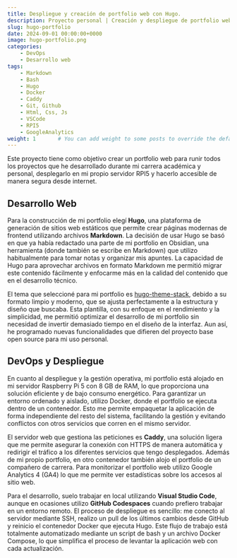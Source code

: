```yaml
---
title: Despliegue y creación de portfolio web con Hugo.
description: Proyecto personal | Creación y despliegue de portfolio web en mi servidor RPI5 para la presentación de los proyectos que he realizado durante mi carrera académica y profesional. Efectivamente, el portfolio web donde está leyendo esto ahora mismo :)
slug: hugo-portfolio
date: 2024-09-01 00:00:00+0000
image: hugo-portfolio.png
categories:
    - DevOps
    - Desarrollo web
tags:
    - Markdown
    - Bash
    - Hugo
    - Docker
    - Caddy
    - Git, Github
    - Html, Css, Js
    - VSCode
    - RPI5
    - GoogleAnalytics
weight: 1       # You can add weight to some posts to override the default sorting (date descending)
---
```

Este proyecto tiene como objetivo crear un portfolio web para runir todos los proyectos que he desarrollado durante mi carrera académica y personal, desplegarlo en mi propio servidor RPI5 y hacerlo accesible de manera segura desde internet.

## Desarrollo Web


Para la construcción de mi portfolio elegí **Hugo**, una plataforma de generación de sitios web estáticos que permite crear páginas modernas de frontend utilizando archivos **Markdown**. La decisión de usar Hugo se basó en que ya había redactado una parte de mi portfolio en Obsidian, una herramienta (donde también se escribe en Markdown) que utilizo habitualmente para tomar notas y organizar mis apuntes. La capacidad de Hugo para aprovechar archivos en formato Markdown me permitió migrar este contenido fácilmente y enfocarme más en la calidad del contenido que en el desarrollo técnico.

El tema que seleccioné para mi portfolio es [hugo-theme-stack](https://github.com/CaiJimmy/hugo-theme-stack), debido a su formato limpio y moderno, que se ajusta perfectamente a la estructura y diseño que buscaba. Esta plantilla, con su enfoque en el rendimiento y la simplicidad, me permitió optimizar el desarrollo de mi portfolio sin necesidad de invertir demasiado tiempo en el diseño de la interfaz. Aun así, he programado nuevas funcionalidades que difieren del proyecto base open source para mi uso personal.

## DevOps y Despliegue


En cuanto al despliegue y la gestión operativa, mi portfolio está alojado en mi servidor Raspberry Pi 5 con 8 GB de RAM, lo que proporciona una solución eficiente y de bajo consumo energético. Para garantizar un entorno ordenado y aislado, utilizo Docker, donde el portfolio se ejecuta dentro de un contenedor. Esto me permite empaquetar la aplicación de forma independiente del resto del sistema, facilitando la gestión y evitando conflictos con otros servicios que corren en el mismo servidor.

El servidor web que gestiona las peticiones es **Caddy**, una solución ligera que me permite asegurar la conexión con HTTPS de manera automática y redirigir el tráfico a los diferentes servicios que tengo desplegados. Además de mi propio portfolio, en otro contenedor también alojo el portfolio de un compañero de carrera. Para monitorizar el portfolio web utilizo Google Analytics 4 (GA4) lo que me permite ver estadísticas sobre los accesos al sitio web.

Para el desarrollo, suelo trabajar en local utilizando **Visual Studio Code**, aunque en ocasiones utilizo **GitHub Codespaces** cuando prefiero trabajar en un entorno remoto. El proceso de despliegue es sencillo: me conecto al servidor mediante SSH, realizo un pull de los últimos cambios desde GitHub y reinicio el contenedor Docker que ejecuta Hugo. Este flujo de trabajo está totalmente automatizado mediante un script de bash y un archivo Docker Compose, lo que simplifica el proceso de levantar la aplicación web con cada actualización.